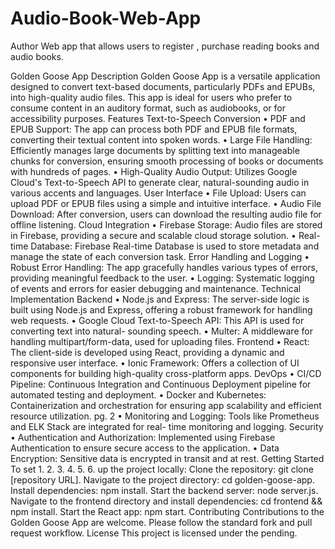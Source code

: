 # Audio-Book-Web-App
Author Web app that allows users to register , purchase reading books and audio books.

Golden Goose App
Description
Golden Goose App is a versatile application designed to convert text-based documents, particularly PDFs and EPUBs, into high-quality audio files. This app is ideal for users who prefer to consume content in an auditory format, such as audiobooks, or for accessibility purposes.
Features
Text-to-Speech Conversion
• PDF and EPUB Support: The app can process both PDF and EPUB file formats, converting their textual content into spoken words.
• Large File Handling: Efficiently manages large documents by splitting text into manageable chunks for conversion, ensuring smooth processing of books or documents with hundreds of pages.
• High-Quality Audio Output: Utilizes Google Cloud's Text-to-Speech API to generate clear, natural-sounding audio in various accents and languages.
User Interface
• File Upload: Users can upload PDF or EPUB files using a simple and intuitive
interface.
• Audio File Download: After conversion, users can download the resulting audio file
for offline listening.
Cloud Integration
• Firebase Storage: Audio files are stored in Firebase, providing a secure and scalable
cloud storage solution.
• Real-time Database: Firebase Real-time Database is used to store metadata and
manage the state of each conversion task.
Error Handling and Logging
• Robust Error Handling: The app gracefully handles various types of errors, providing
meaningful feedback to the user.
• Logging: Systematic logging of events and errors for easier debugging and
maintenance.
Technical Implementation Backend
• Node.js and Express: The server-side logic is built using Node.js and Express, offering a robust framework for handling web requests.
• Google Cloud Text-to-Speech API: This API is used for converting text into natural- sounding speech.
• Multer: A middleware for handling multipart/form-data, used for uploading files. Frontend
• React: The client-side is developed using React, providing a dynamic and responsive user interface.
• Ionic Framework: Offers a collection of UI components for building high-quality cross-platform apps.
DevOps
• CI/CD Pipeline: Continuous Integration and Continuous Deployment pipeline for
automated testing and deployment.
• Docker and Kubernetes: Containerization and orchestration for ensuring app
scalability and efficient resource utilization.
pg. 2
• Monitoring and Logging: Tools like Prometheus and ELK Stack are integrated for real- time monitoring and logging.
Security
• Authentication and Authorization: Implemented using Firebase Authentication to
ensure secure access to the application.
• Data Encryption: Sensitive data is encrypted in transit and at rest.
Getting Started
To set 1. 2. 3. 4. 5.
6.
up the project locally:
Clone the repository: git clone [repository URL].
Navigate to the project directory: cd golden-goose-app.
Install dependencies: npm install.
Start the backend server: node server.js.
Navigate to the frontend directory and install dependencies: cd frontend && npm install.
Start the React app: npm start.
Contributing
Contributions to the Golden Goose App are welcome. Please follow the standard fork and pull request workflow.
License
This project is licensed under the pending.
